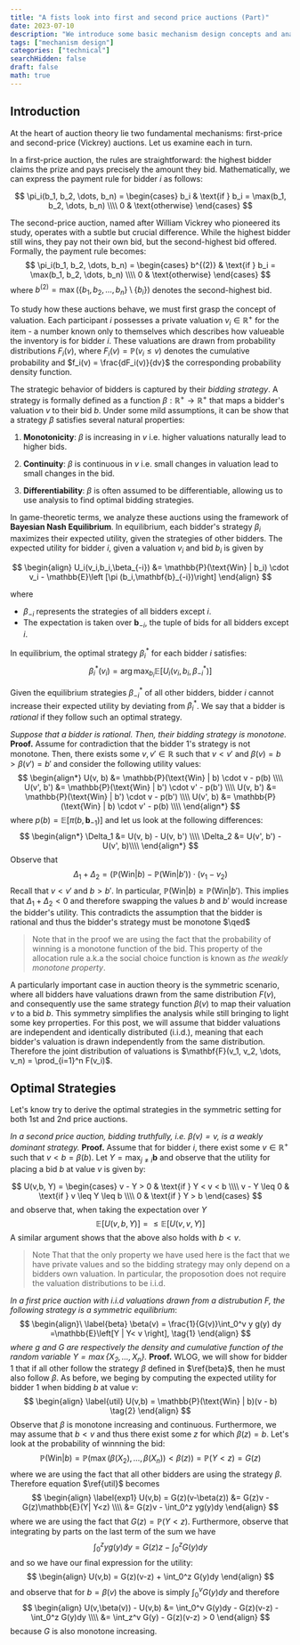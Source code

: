 ```yaml
---
title: "A fists look into first and second price auctions (Part)"
date: 2023-07-10
description: "We introduce some basic mechanism design concepts and analyse 1st/2nd price auctions in the symmetric case."
tags: ["mechanism design"]
categories: ["technical"]
searchHidden: false  
draft: false
math: true
---
```

## Introduction

At the heart of auction theory lie two fundamental mechanisms: first-price and second-price (Vickrey) auctions. Let us examine each in turn.

In a first-price auction, the rules are straightforward: the highest bidder claims the prize and pays precisely the amount they bid. Mathematically, we can express the payment rule for bidder $i$  as follows:

$$
\pi_i(b_1, b_2, \dots, b_n) = \begin{cases}
    b_i & \text{if } b_i = \max(b_1, b_2, \dots, b_n) \\\\
    0 & \text{otherwise}
\end{cases}
$$ 



The second-price auction, named after William Vickrey who pioneered its study, operates with a subtle but crucial difference. While the highest bidder still wins, they pay not their own bid, but the second-highest bid offered. Formally, the payment rule becomes:
$$
\pi_i(b_1, b_2, \dots, b_n) = \begin{cases}
    b^{(2)}  & \text{if } b_i = \max(b_1, b_2, \dots, b_n) \\\\
    0 & \text{otherwise}
\end{cases}
$$
where $b^{(2)} = \max(\{b_1, b_2, \dots, b_n\} \setminus \{b_i\})$ denotes the second-highest bid.

To study how these auctions behave, we must first grasp the concept of valuation. Each participant $i$ possesses a private valuation $v_i \in \mathbb{R}^+$ for the item - a number known only to themselves which describes how valueable the inventory is for bidder $i$.  These valuations are drawn from probability distributions $F_i(v)$, where $F_i(v) = \mathbb{P}(v_i \leq v)$ denotes the cumulative probability and $f_i(v) = \frac{dF_i(v)}{dv}$ the corresponding probability density function.

The strategic behavior of bidders is captured by their *bidding strategy*. A strategy is formally defined as a function $\beta: \mathbb{R^+} \to \mathbb{R^+}$ that maps a bidder's valuation $v$ to their bid $b$. Under some mild assumptions, it can be show that a strategy  $\beta$  satisfies several natural properties:

1. **Monotonicity**: $\beta$ is increasing in $v$ i.e. higher valuations naturally lead to higher bids. 

2. **Continuity**: $\beta$ is continuous in $v$  i.e. small changes in valuation lead to small changes in the bid.

3. **Differentiability**: $\beta$ is often assumed to be differentiable, allowing us to use analysis to find optimal bidding strategies.

In game-theoretic terms, we analyze these auctions using the framework of **Bayesian Nash Equilibrium**. In equilibrium, each bidder's strategy $\beta_i$ maximizes their expected utility, given the strategies of other bidders. The expected utility for bidder $i$, given a valuation $v_i$ and bid $b_i$ is given by 

$$
\begin{align}
 U_i(v_i,b_i,\beta_{-i}) &= \mathbb{P}(\text{Win} | b_i) \cdot v_i - \mathbb{E}\left [\pi (b_i,\mathbf{b}_{-i})\right]
\end{align}
$$

where 
- $\beta_{-i}$ represents the strategies of all bidders except $i$.
- The expectation is taken over $\mathbf{b}_{-i}$, the tuple of bids for all bidders except $i$.

In equilibrium, the optimal strategy $\beta_i^{\ast}$ for each bidder $i$ satisfies:
$$
\beta_i^{\ast}(v_i) = \arg\max_{b_i} \mathbb{E}\left[U_i(v_i, b_i, \beta_{-i}^{\ast})\right]
$$

Given the equilibrium strategies $\beta_{-i}^{\ast}$ of all other bidders, bidder $i$ cannot increase their expected utility by deviating from $\beta_i^{\ast}$. We say that a bidder is *rational* if they follow such an optimal strategy.


*Suppose that a bidder is rational. Then, their bidding strategy is monotone.*
**Proof.** Assume for contradiction that the bidder 1's  strategy is not monotone. Then, there exists some $v, v' \in \mathbb{R}$ such that $v < v'$ and $\beta(v)=b > \beta(v') = b'$ and consider the following utility values:
$$
\begin{align*}
U(v, b) &= \mathbb{P}(\text{Win} | b) \cdot v - p(b) \\\\
U(v', b') &= \mathbb{P}(\text{Win} | b') \cdot v' - p(b') \\\\
U(v, b') &= \mathbb{P}(\text{Win} | b') \cdot v - p(b')  \\\\
U(v', b) &= \mathbb{P}(\text{Win} | b) \cdot  v' - p(b)  \\\\
\end{align*}
$$
where $p(b)=\mathbb{E}\left [\pi (b,\mathbf{b}_{-1})\right]$ and let us look at the following differences:
$$
\begin{align*}
\Delta_1 &= U(v, b) - U(v, b') \\\\
\Delta_2 &= U(v', b') - U(v', b)\\\\
\end{align*}
$$
Observe that 
$$
\Delta_1 + \Delta_2 = \left( \mathbb{P}(\text{Win} | b) - \mathbb{P}(\text{Win} | b') \right) \cdot (v_1 - v_2)
$$
Recall that $v < v'$ and $b > b'$. In particular, $\mathbb{P}(\text{Win} | b) \geq \mathbb{P}(\text{Win} | b')$. This implies that $\Delta_1 + \Delta_2 < 0$ and therefore swapping the values $b$ and $b'$ would increase the bidder's utility. This contradicts the assumption that the bidder is rational and thus the bidder's strategy must be monotone $\qed$
>Note that in the proof we are using the fact that the probability of winning is a monotone function of the bid. This property of the allocation rule a.k.a the social choice function is known as *the weakly monotone property*.


A particularly important case in auction theory is the symmetric scenario, where all bidders have valuations drawn from the same distribution $F(v)$, and consequently use the same strategy function $\beta(v)$ to map their valuation $v$ to a bid $b$. This symmetry simplifies the analysis while still bringing to light some key prroperties. For this post, we will assume that bidder valuations are independent and identically distributed (i.i.d.), meaning that each bidder's valuation is drawn independently from the same distribution. Therefore the joint distribution of valuations is $\mathbf{F}(v_1, v_2, \dots, v_n) = \prod_{i=1}^n F(v_i)$.

## Optimal Strategies

Let's know try to derive the optimal strategies in the symmetric setting for both 1st and 2nd price auctions.


*In a second price auction, bidding truthfully, i.e. $\beta(v)=v$,  is a weakly dominant strategy.*
**Proof.**
Assume that for bidder $i$, there exist some $v\in \mathbb{R}^+$ such that $v<b=\beta(b)$. Let $Y = \max_{j\neq i}\mathbf{b}$ and observe that the utility for placing a bid $b$ at value $v$ is given by:

$$
U(v,b, Y) = \begin{cases}
v - Y > 0 & \text{if } Y < v < b \\\\
v - Y \leq 0 & \text{if } v \leq Y \leq b \\\\
0 & \text{if } Y > b
\end{cases}
$$
and observe that, when taking the expectation over $Y$
$$
\mathbb{E}[U(v,b,Y)] = \leq\mathbb{E}[U(v,v,Y)]
$$
A similar argument shows that the above also holds with $b<v$.
>Note That that the only property we have used here is the fact that we have private values and so the bidding strategy may only depend on a bidders own valuation. In particular, the proposotion does not require the valuation distributions to be i.i.d.


*In a first price auction with i.i.d valuations drawn from a distrubution $F$,  the following strategy is a symmetric equilibrium*:
$$
\begin{align}\
    \label{beta}
    \beta(v) = \frac{1}{G(v)}\int_0^v y g(y)  dy =\mathbb{E}\left[Y | Y< v \right], \tag{1}
\end{align}
$$
*where $g$ and $G$ are respectively the density and cumulative function of the random variable $Y= \max \lbrace X_2,\ldots, X_{n} \rbrace$.*
**Proof.**
WLOG, we will show for bidder 1 that if all other follow the strategy $\beta$  defined in $\ref{beta}$, then he must also follow $\beta$. As before, we beging by computing the expected utility for bidder 1 when bidding $b$ at value $v$:
$$
\begin{align}
\label{util}
U(v,b) = \mathbb{P}(\text{Win} | b)(v - b)  \tag{2}   
\end{align}
$$
Observe that $\beta$ is monotone increasing and continuous. Furthermore, we may assume that $b<v$ and thus there exist some $z$ for which $\beta(z) = b$. Let's look at the probability of winnning the bid:
$$
\mathbb{P}(\text{Win} | b) = \mathbb{P}\left (\max\left(\beta(X_2),\ldots,\beta(X_n)\right)< \beta(z)\right ) = \mathbb{P}(Y< z) = G(z) 
$$
where we are using the fact that all other bidders are using the strategy $\beta$. Therefore equation $\ref{util}$ becomes
$$
\begin{align}
\label{exp1}
U(v,b) = G(z)(v-\beta(z)) &= G(z)v - G(z)\mathbb{E}(Y| Y<z) \\\\
&= G(z)v - \int_0^z yg(y)dy
\end{align}
$$
where we are using the fact that $G(z) = \mathbb{P}(Y<z)$. Furthermore, observe that integrating by parts on the last term of the sum we have 
$$
\int_0^z yg(y)dy = G(z)z - \int_0^z G(y)dy
$$
and so we have our final expression for the utility:
$$
\begin{align}
U(v,b) = G(z)(v-z) + \int_0^z G(y)dy
\end{align}
$$
and observe that for $b=\beta(v)$ the above is simply $\int_0^v G(y)dy$ and therefore
$$
\begin{align}
U(v,\beta(v)) - U(v,b) &= \int_0^v G(y)dy - G(z)(v-z) - \int_0^z G(y)dy \\\\
&= \int_z^v G(y) - G(z)(v-z) > 0
\end{align}
$$
because $G$ is also monotone increasing.

